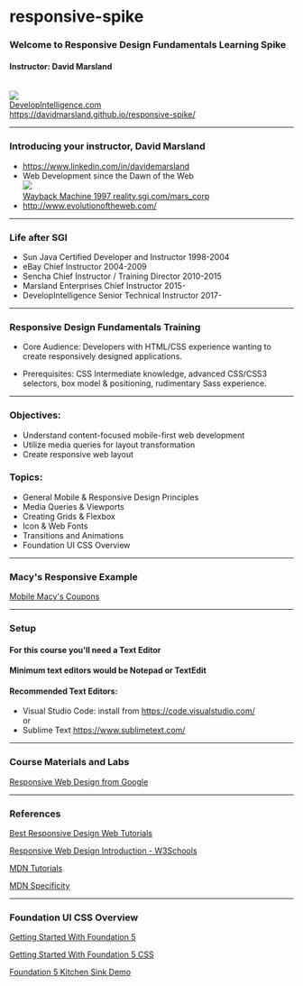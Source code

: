 # responsive-spike

### Welcome to Responsive Design Fundamentals Learning Spike
#### Instructor: David Marsland
<br>
<img src="http://www.developintelligence.com/sites/all/themes/diresponsive/images/Develop-Intelligence-logo-f.png">
<br>
<a target="_di" href="http://developintelligence.com">DevelopIntelligence.com</a>
<br>
<a target="_git_html_css" href="https://davidmarsland.github.io/responsive-spike/">https://davidmarsland.github.io/responsive-spike/</a>

---
### Introducing your instructor, David Marsland
* <a target="_ref" href="https://www.linkedin.com/in/davidemarsland">https://www.linkedin.com/in/davidemarsland</a>
* Web Development since the Dawn of the Web <br>
<a target="_ref" href="https://web.archive.org/web/19970616152144fw_/http://reality.sgi.com:80/mars_corp/"><img src="https://web.archive.org/web/19971210071250im_/http://reality.sgi.com:80/images/sgipowered.gif" /><br>Wayback Machine 1997 reality.sgi.com/mars_corp</a>
* <a target="_ref" href="http://www.evolutionoftheweb.com/">http://www.evolutionoftheweb.com/</a>

---
### Life after SGI
* Sun Java Certified Developer and Instructor 1998-2004
* eBay Chief Instructor 2004-2009
* Sencha Chief Instructor / Training Director 2010-2015
* Marsland Enterprises Chief Instructor 2015-
* DevelopIntelligence Senior Technical Instructor 2017-

---
### Responsive Design Fundamentals Training
* Core Audience: Developers with HTML/CSS experience 
wanting to create responsively designed applications. 

* Prerequisites: CSS Intermediate knowledge, advanced 
CSS/CSS3 selectors, box model & positioning, rudimentary 
Sass experience. 

---
### Objectives: 
* Understand content-­­focused mobile-­­first web 
development 
* Utilize media queries for layout transformation 
* Create responsive web layout 
### Topics:
* General Mobile & Responsive Design Principles 
* Media Queries & Viewports 
* Creating Grids & Flexbox 
* Icon & Web Fonts 
* Transitions and Animations 
* Foundation UI CSS Overview

---
### Macy's Responsive Example

<a target="_ref" href="https://m.macys.com/shop/coupons-deals">Mobile Macy's Coupons</a>

---
### Setup

#### For this course you'll need a Text Editor

#### Minimum text editors would be Notepad or TextEdit

#### Recommended Text Editors:
* Visual Studio Code: install from <a target="_setup" href="https://code.visualstudio.com/">https://code.visualstudio.com/</a>
<br>or
* Sublime Text
<a target="_setup" href="https://www.sublimetext.com/">https://www.sublimetext.com/</a>

---
### Course Materials and Labs
<a target="_ref" href="https://developers.google.com/web/fundamentals/design-and-ux/responsive/">Responsive Web Design from Google</a>

---
### References
<a target="_ref" href="http://axisportlab.com/blog/2015/10/best-responsive-web-design-tutorials/">Best Responsive Design Web Tutorials</a>

<a target="_ref" href="https://www.w3schools.com/css/css_rwd_intro.asp">Responsive Web Design Introduction - W3Schools</a>

<a target="_ref" href="https://developer.mozilla.org/en-US/docs/Web/Tutorials">MDN Tutorials</a>

<a target="_ref" href="https://developer.mozilla.org/en-US/docs/Web/CSS/Specificity">MDN Specificity</a>

---
### Foundation UI CSS Overview

<a target="_ref" href="https://foundation.zurb.com/sites/docs/v/5.5.3/">Getting Started With Foundation 5</a>

<a target="_ref" href="https://foundation.zurb.com/sites/docs/v/5.5.3/css.html">Getting Started With Foundation 5 CSS</a>

<a target="_ref" href="https://foundation.zurb.com/sites/docs/kitchen-sink.html">Foundation 5 Kitchen Sink Demo</a>
